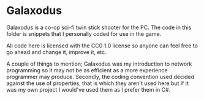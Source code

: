 Galaxodus
=========

Galaxodus is a co-op sci-fi twin stick shooter for the PC. The code in this folder is snippets that I personally coded for use in the game.

All code here is licensed with the CC0 1.0 license so anyone can feel free to go ahead and change it, improve it, etc.

A couple of things to mention; Galaxodus was my introduction to network programming so it may not be as efficient as a more experience programmer may produce. Secondly, the coding convention used decided against the use of properties, that is which they aren't used here but if it was my own project I would've used them as I prefer them in C#.
